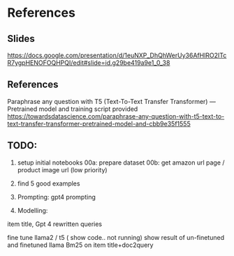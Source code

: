 # References



## Slides

https://docs.google.com/presentation/d/1euNXP_DhQhWerUy36AfHlRO2ITcR7ygpHENOFOQHPQI/edit#slide=id.g29be419a9e1_0_38



## References


Paraphrase any question with T5 (Text-To-Text Transfer Transformer) — Pretrained model and training script provided
https://towardsdatascience.com/paraphrase-any-question-with-t5-text-to-text-transfer-transformer-pretrained-model-and-cbb9e35f1555




## TODO:

1) setup initial notebooks
00a: prepare dataset
00b: get amazon url page / product image url (low priority)

2) find 5 good examples


3) Prompting:
gpt4 prompting

4) Modelling: 

item title, Gpt 4 rewritten queries

fine tune llama2 / t5 ( show code.. not running)
show result of un-finetuned and finetuned llama
Bm25 on item title+doc2query